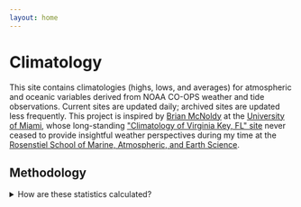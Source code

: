 ```yaml
---
layout: home
---
```

# Climatology

This site contains climatologies (highs, lows, and averages) for atmospheric and oceanic variables derived from NOAA CO-OPS weather and tide observations. Current sites are updated daily; archived sites are updated less frequently. This project is inspired by [Brian McNoldy](https://bmcnoldy.earth.miami.edu/) at the [University of Miami](https://welcome.miami.edu), whose long-standing ["Climatology of Virginia Key, FL" site](https://bmcnoldy.earth.miami.edu/vk/) never ceased to provide insightful weather perspectives during my time at the [Rosenstiel School of Marine, Atmospheric, and Earth Science](https://www.earth.miami.edu/).

## Methodology
<details>
  <summary>
    How are these statistics calculated?
  </summary>
  Data are retrieved from <a href="[url](https://www.noaa.gov)">NOAA CO-OPS</a>. Data include air temperature, barometric pressure, wind speed, water temperature, and water level, though not all stations contain the same sensor suite...
</details>
